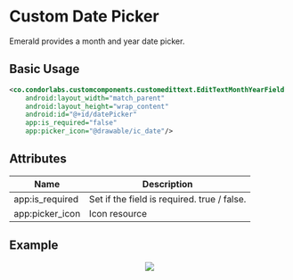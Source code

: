 # Custom Date Picker
Emerald provides a month and year date picker.

## Basic Usage

```xml
<co.condorlabs.customcomponents.customedittext.EditTextMonthYearField
    android:layout_width="match_parent"
    android:layout_height="wrap_content"
    android:id="@+id/datePicker"
    app:is_required="false"
    app:picker_icon="@drawable/ic_date"/>
```

## Attributes

| Name | Description |
| - | - |
| app:is_required | Set if the field is required. true / false. |
| app:picker_icon | Icon resource |

## Example
<p align="center"><img src="https://github.com/cebroker/emerald-android/blob/feature/readme/app/src/main/assets/Images/datepicker-example.png" /></p>

